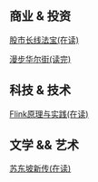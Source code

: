 ## 商业 & 投资

[股市长线法宝(在读)](https://book.douban.com/subject/26417291/)

[漫步华尔街(读完)](https://book.douban.com/subject/10606457/)

## 科技 & 技术

[Flink原理与实践(在读)](https://book.douban.com/subject/35401741/)

## 文学 && 艺术

[苏东坡新传(在读)](https://book.douban.com/subject/34996404/)
